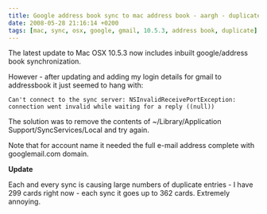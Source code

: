 ```yaml
---
title: Google address book sync to mac address book - aargh - duplicates
date: 2008-05-28 21:16:14 +0200
tags: [mac, sync, osx, google, gmail, 10.5.3, address book, duplicate]
---
```


The latest update to Mac OSX 10.5.3 now includes inbuilt google/address book synchronization.

However - after updating and adding my login details for gmail to addressbook it just seemed to hang with:

    Can't connect to the sync server: NSInvalidReceivePortException: connection went invalid while waiting for a reply ((null))

The solution was to remove the contents of ~/Library/Application Support/SyncServices/Local and try again.

Note that for account name it needed the full e-mail address complete with googlemail.com domain.

**Update**

Each and every sync is causing large numbers of duplicate entries - I have 299 cards right now - each sync it goes up to 362 cards. Extremely annoying.
